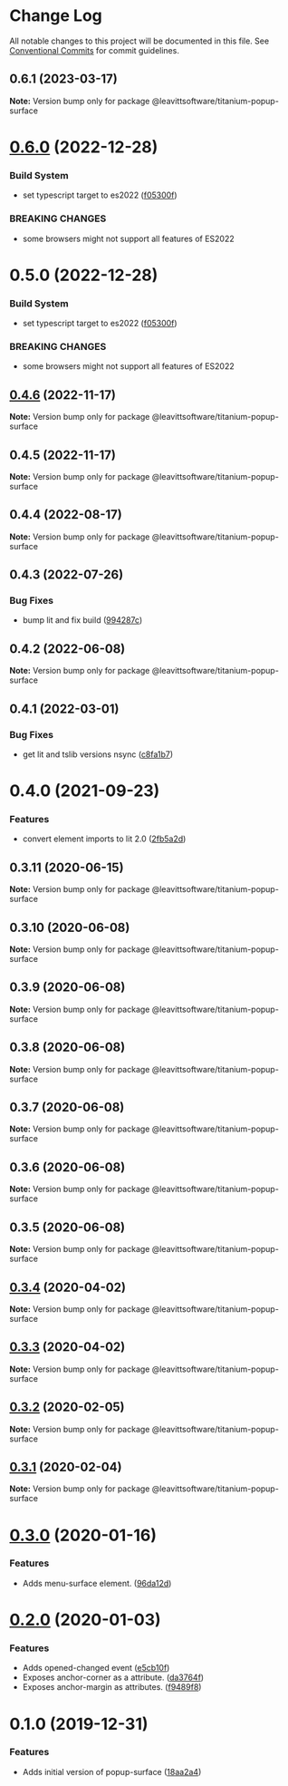 # Change Log

All notable changes to this project will be documented in this file.
See [Conventional Commits](https://conventionalcommits.org) for commit guidelines.

## 0.6.1 (2023-03-17)

**Note:** Version bump only for package @leavittsoftware/titanium-popup-surface

# [0.6.0](https://github.com/LeavittSoftware/titanium-elements/compare/@leavittsoftware/titanium-popup-surface@0.5.0...@leavittsoftware/titanium-popup-surface@0.6.0) (2022-12-28)

### Build System

- set typescript target to es2022 ([f05300f](https://github.com/LeavittSoftware/titanium-elements/commit/f05300fb73bb634f2e7d0ae6a8c1b08132ee2b6a))

### BREAKING CHANGES

- some browsers might not support all features of ES2022

# 0.5.0 (2022-12-28)

### Build System

- set typescript target to es2022 ([f05300f](https://github.com/LeavittSoftware/titanium-elements/commit/f05300fb73bb634f2e7d0ae6a8c1b08132ee2b6a))

### BREAKING CHANGES

- some browsers might not support all features of ES2022

## [0.4.6](https://github.com/LeavittSoftware/titanium-elements/compare/@leavittsoftware/titanium-popup-surface@0.4.5...@leavittsoftware/titanium-popup-surface@0.4.6) (2022-11-17)

**Note:** Version bump only for package @leavittsoftware/titanium-popup-surface

## 0.4.5 (2022-11-17)

**Note:** Version bump only for package @leavittsoftware/titanium-popup-surface

## 0.4.4 (2022-08-17)

**Note:** Version bump only for package @leavittsoftware/titanium-popup-surface

## 0.4.3 (2022-07-26)

### Bug Fixes

- bump lit and fix build ([994287c](https://github.com/LeavittSoftware/titanium-elements/commit/994287cc92267fe41093ee8ded6640521bd3facb))

## 0.4.2 (2022-06-08)

**Note:** Version bump only for package @leavittsoftware/titanium-popup-surface

## 0.4.1 (2022-03-01)

### Bug Fixes

- get lit and tslib versions nsync ([c8fa1b7](https://github.com/LeavittSoftware/titanium-elements/commit/c8fa1b77320c6b6854009bb076ba0bcc2c632ae0))

# 0.4.0 (2021-09-23)

### Features

- convert element imports to lit 2.0 ([2fb5a2d](https://github.com/LeavittSoftware/titanium-elements/commit/2fb5a2da5a5af636541ce58e398fdf587e2c008a))

## 0.3.11 (2020-06-15)

**Note:** Version bump only for package @leavittsoftware/titanium-popup-surface

## 0.3.10 (2020-06-08)

**Note:** Version bump only for package @leavittsoftware/titanium-popup-surface

## 0.3.9 (2020-06-08)

**Note:** Version bump only for package @leavittsoftware/titanium-popup-surface

## 0.3.8 (2020-06-08)

**Note:** Version bump only for package @leavittsoftware/titanium-popup-surface

## 0.3.7 (2020-06-08)

**Note:** Version bump only for package @leavittsoftware/titanium-popup-surface

## 0.3.6 (2020-06-08)

**Note:** Version bump only for package @leavittsoftware/titanium-popup-surface

## 0.3.5 (2020-06-08)

**Note:** Version bump only for package @leavittsoftware/titanium-popup-surface

## [0.3.4](https://github.com/LeavittSoftware/titanium-elements/compare/@leavittsoftware/titanium-popup-surface@0.3.3...@leavittsoftware/titanium-popup-surface@0.3.4) (2020-04-02)

**Note:** Version bump only for package @leavittsoftware/titanium-popup-surface

## [0.3.3](https://github.com/LeavittSoftware/titanium-elements/compare/@leavittsoftware/titanium-popup-surface@0.3.2...@leavittsoftware/titanium-popup-surface@0.3.3) (2020-04-02)

**Note:** Version bump only for package @leavittsoftware/titanium-popup-surface

## [0.3.2](https://github.com/LeavittSoftware/titanium-elements/compare/@leavittsoftware/titanium-popup-surface@0.3.1...@leavittsoftware/titanium-popup-surface@0.3.2) (2020-02-05)

**Note:** Version bump only for package @leavittsoftware/titanium-popup-surface

## [0.3.1](https://github.com/LeavittSoftware/titanium-elements/compare/@leavittsoftware/titanium-popup-surface@0.3.0...@leavittsoftware/titanium-popup-surface@0.3.1) (2020-02-04)

**Note:** Version bump only for package @leavittsoftware/titanium-popup-surface

# [0.3.0](https://github.com/LeavittSoftware/titanium-elements/compare/@leavittsoftware/titanium-popup-surface@0.2.0...@leavittsoftware/titanium-popup-surface@0.3.0) (2020-01-16)

### Features

- Adds menu-surface element. ([96da12d](https://github.com/LeavittSoftware/titanium-elements/commit/96da12d07f0c4cdcbe310bf556abf9009df35e4d))

# [0.2.0](https://github.com/LeavittSoftware/titanium-elements/compare/@leavittsoftware/titanium-popup-surface@0.1.0...@leavittsoftware/titanium-popup-surface@0.2.0) (2020-01-03)

### Features

- Adds opened-changed event ([e5cb10f](https://github.com/LeavittSoftware/titanium-elements/commit/e5cb10f6a7404238e8397470b47231f00f5e3166))
- Exposes anchor-corner as a attribute. ([da3764f](https://github.com/LeavittSoftware/titanium-elements/commit/da3764f68b05aa90768b9147eb91d0c74be4b1e8))
- Exposes anchor-margin as attributes. ([f9489f8](https://github.com/LeavittSoftware/titanium-elements/commit/f9489f82d03b07a673a4c7a2737cc38a7d08b8c5))

# 0.1.0 (2019-12-31)

### Features

- Adds initial version of popup-surface ([18aa2a4](https://github.com/LeavittSoftware/titanium-elements/commit/18aa2a465d19c532791db63d66b14164423c9be5))

